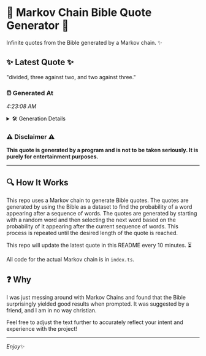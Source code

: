 # 📖 Markov Chain Bible Quote Generator 📖

Infinite quotes from the Bible generated by a Markov chain. ✨

## ✨ Latest Quote ✨
"divided, three against two, and two against three."

### ⏰ Generated At
*4:23:08 AM*

<details>
    <summary>🛠️ Generation Details</summary>
    <p>
        <strong>🌱 Seed:</strong> divided,<br>
        <strong>🔄 Iterations:</strong> 7<br>
        <strong>📜 Context History:</strong><br>[ divided, ]: three<br>[ divided,, three ]: against<br>[ divided,, three, against ]: two,<br>[ divided,, three, against, two, ]: and<br>[ divided,, three, against, two,, and ]: two<br>[ divided,, three, against, two,, and, two ]: against<br>[ three, against, two,, and, two, against ]: three.<br>
    </p>
</details>

### ⚠️ Disclaimer ⚠️
**This quote is generated by a program and is not to be taken seriously. It is purely for entertainment purposes.**

---

## 🔍 How It Works

This repo uses a Markov chain to generate Bible quotes. The quotes are generated by using the Bible as a dataset to find the probability of a word appearing after a sequence of words. The quotes are generated by starting with a random word and then selecting the next word based on the probability of it appearing after the current sequence of words. This process is repeated until the desired length of the quote is reached.

This repo will update the latest quote in this README every 10 minutes. ⏳

All code for the actual Markov chain is in `index.ts`.

## ❓ Why

I was just messing around with Markov Chains and found that the Bible surprisingly yielded good results when prompted. 
It was suggested by a friend, and I am in no way christian.

Feel free to adjust the text further to accurately reflect your intent and experience with the project!

---

*Enjoy*✨
